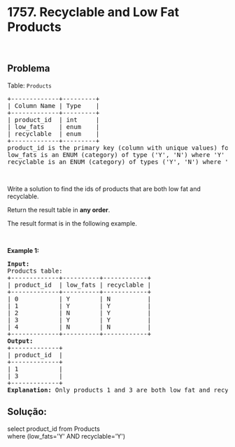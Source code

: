 <h1>1757. Recyclable and Low Fat Products</h1>
&nbsp;
<h2>Problema</h2>
<div class="xFUwe" data-track-load="description_content">

Table: <code>Products</code>
<pre>+-------------+---------+
| Column Name | Type    |
+-------------+---------+
| product_id  | int     |
| low_fats    | enum    |
| recyclable  | enum    |
+-------------+---------+
product_id is the primary key (column with unique values) for this table.
low_fats is an ENUM (category) of type ('Y', 'N') where 'Y' means this product is low fat and 'N' means it is not.
recyclable is an ENUM (category) of types ('Y', 'N') where 'Y' means this product is recyclable and 'N' means it is not.</pre>
&nbsp;

Write a solution to find the ids of products that are both low fat and recyclable.

Return the result table in <strong>any order</strong>.

The result format is in the following example.

&nbsp;

<strong class="example">Example 1:</strong>
<pre><strong>Input:</strong> 
Products table:
+-------------+----------+------------+
| product_id  | low_fats | recyclable |
+-------------+----------+------------+
| 0           | Y        | N          |
| 1           | Y        | Y          |
| 2           | N        | Y          |
| 3           | Y        | Y          |
| 4           | N        | N          |
+-------------+----------+------------+
<strong>Output:</strong> 
+-------------+
| product_id  |
+-------------+
| 1           |
| 3           |
+-------------+
<strong>Explanation:</strong> Only products 1 and 3 are both low fat and recyclable.
</pre>
</div>
<h2></h2>
<h2>Solução:</h2>
<div>
<div>select product_id from Products</div>
<div>where (low_fats='Y' AND recyclable='Y')</div>
</div>
<div></div>
<div></div>
